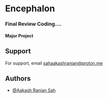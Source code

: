 # Encephalon

### Final Review Coding....

#### Major Project

## Support

For support, email sahaakashranjan@proton.me

## Authors

- [@Aakash Ranjan Sah](https://github.com/AakashRanjansh)
